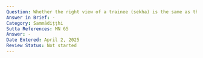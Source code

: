 ```yaml
---
Question: Whether the right view of a trainee (sekha) is the same as that of one beyond training (asekha)?
Answer in Brief: -
Category: Sammādiṭṭhi
Sutta References: MN 65
Answer: -
Date Entered: April 2, 2025
Review Status: Not started
---
```

